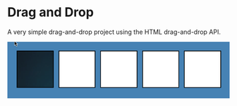 # Drag and Drop
A very simple drag-and-drop project using the HTML drag-and-drop API.


<img src="/drag-n-drop.gif" alt="drag and drop">